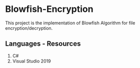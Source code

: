 # Blowfish-Encryption
This project is the implementation of Blowfish Algorithm for file encryption/decryption.

## Languages - Resources
1. C#
2. Visual Studio 2019
